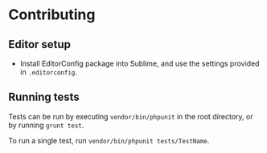 Contributing
============

## Editor setup

* Install EditorConfig package into Sublime, and use the settings provided in `.editorconfig`.

## Running tests

Tests can be run by executing `vendor/bin/phpunit` in the root directory, or by running `grunt test`.

To run a single test, run `vendor/bin/phpunit tests/TestName`.


